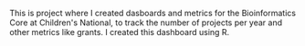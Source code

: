 This is project where I created dasboards and metrics for the Bioinformatics Core at Children's National, to track the number of projects per year and other metrics like grants. I created this dashboard using R.
